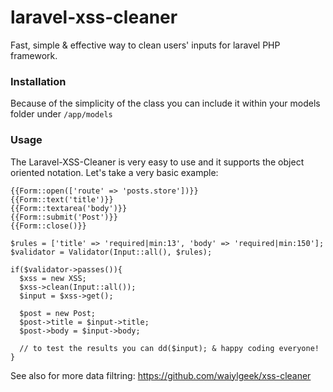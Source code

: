 laravel-xss-cleaner
===================

Fast, simple &amp; effective way to clean users' inputs for laravel PHP framework.

### Installation
Because of the simplicity of the class you can include it within your models folder under `/app/models`

### Usage
The Laravel-XSS-Cleaner is very easy to use and it supports the object oriented notation. Let's take a very basic example:

```
{{Form::open(['route' => 'posts.store'])}}
{{Form::text('title')}}
{{Form::textarea('body')}}
{{Form::submit('Post')}}
{{Form::close()}}
```

```
$rules = ['title' => 'required|min:13', 'body' => 'required|min:150'];
$validator = Validator(Input::all(), $rules);

if($validator->passes()){
  $xss = new XSS;
  $xss->clean(Input::all());
  $input = $xss->get();
  
  $post = new Post;
  $post->title = $input->title;
  $post->body = $input->body;
  
  // to test the results you can dd($input); & happy coding everyone!
}
```


See also for more data filtring: https://github.com/waiylgeek/xss-cleaner
